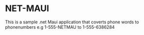 # NET-MAUI

This is a sample .net Maui application that coverts phone words to phonenumbers e.g 1-555-NETMAU to 1-555-6386284

